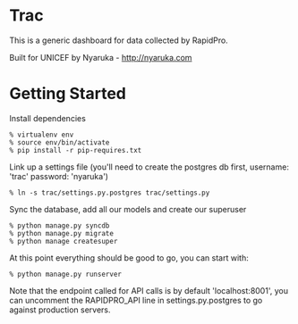 Trac    
=========

This is a generic dashboard for data collected by RapidPro.

Built for UNICEF by Nyaruka - http://nyaruka.com

Getting Started
================

Install dependencies
```
% virtualenv env
% source env/bin/activate
% pip install -r pip-requires.txt
```

Link up a settings file (you'll need to create the postgres db first, username: 'trac' password: 'nyaruka')
```
% ln -s trac/settings.py.postgres trac/settings.py
```

Sync the database, add all our models and create our superuser
```
% python manage.py syncdb
% python manage.py migrate
% python manage createsuper
```

At this point everything should be good to go, you can start with:

```
% python manage.py runserver
```

Note that the endpoint called for API calls is by default 'localhost:8001', you can uncomment the RAPIDPRO_API line in settings.py.postgres to go against production servers.
